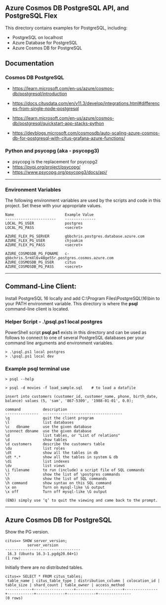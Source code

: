 ## Azure Cosmos DB PostgreSQL API, and PostgreSQL Flex

This directory contains examples for PostgreSQL, including:
- PostgreSQL on localhost
- Azure Database for PostgreSQL
- Azure Cosmos DB for PostgreSQL

## Documentation



### Cosmos DB PostgreSQL

- https://learn.microsoft.com/en-us/azure/cosmos-db/postgresql/introduction

- https://docs.citusdata.com/en/v11.3/develop/integrations.html#differences-from-single-node-postgresql

- https://learn.microsoft.com/en-us/azure/cosmos-db/postgresql/quickstart-app-stacks-python

- https://devblogs.microsoft.com/cosmosdb/auto-scaling-azure-cosmos-db-for-postgresql-with-citus-grafana-azure-functions/


### Python and psycopg (aka - psycopg3)

- psycopg is the replacement for psycopg2
- https://pypi.org/project/psycopg/
- https://www.psycopg.org/psycopg3/docs/api/

---

### Environment Variables

The following environment variables are used by the scripts and code
in this project.  Set these with your appropriate values.

```
Name                       Example Value
-----------------------    --------------
LOCAL_PG_USER              postgres
LOCAL_PG_PASS              <secret>

AZURE_FLEX_PG_SERVER       gbbchris.postgres.database.azure.com
AZURE_FLEX_PG_USER         chjoakim
AZURE_FLEX_PG_PASS         <secret>

AZURE_COSMOSDB_PG_FQNAME   c-gbbchris.5rmXl6v48ge55r.postgres.cosmos.azure.com
AZURE_COSMOSDB_PG_USER     citus
AZURE_COSMOSDB_PG_PASS     <secret>
```

---

## Command-Line Client:

Install PostgreSQL 16 locally and add C:\Program Files\PostgreSQL\16\bin
to your PATH environment variable.  This directory is where the **psql**
command-line client is located.

### Helper Script - .\psql.ps1 local postgres

PowerShell script **psql.ps1** exists in this directory and can
be used as follows to connect to one of several PostgreSQL databases
per your command line arguments and environment variables.

```
> .\psql.ps1 local postgres
> .\psql.ps1 local dev
```

### Example psql terminal use 

```
> psql --help

> psql -d movies -f load_sample.sql    # to load a datafile
```

```
insert into customers (customer_id, customer_name, phone, birth_date, balance) values (5, 'sam', '867-5309', '1988-01-01', 0.0);

command          description
---------------  ------------------------------------
\q               quit the client program
\l               list databases
\c   dbname      use the given database
\connect dbname  use the given database
\d               list tables, or "List of relations"
\d               show tables
\d customers     describe the customers table
\du              list roles
\dt              show all the tables in db
\dt *.*          show all the tables in system & db
\di              list indexes
\dv              list views
\i filename      to run (include) a script file of SQL commands
\?               show the list of \postgres commands
\h               show the list of SQL commands
\h command       show syntax on this SQL command
\x on            Turn on mysql-like \G output
\x off           Turn off mysql-like \G output

(END) simply use ‘q’ to quit the viewing and came back to the prompt.
```

---

## Azure Cosmos DB for PostgreSQL 

Show the PG version.

```
citus=> SHOW server_version;
          server_version
----------------------------------
 16.3 (Ubuntu 16.3-1.pgdg20.04+1)
(1 row)
```

Initially there are no distributed tables.

```
citus=> SELECT * FROM citus_tables;
 table_name | citus_table_type | distribution_column | colocation_id | table_size | shard_count | table_owner | access_method
------------+------------------+---------------------+---------------+------------+-------------+-------------+---------------
(0 rows)
```
